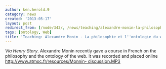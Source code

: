 ```yaml
---
author: ken.herold.9
category: news
created: '2013-05-17'
layout: post
redirect_from: [/node/343/, /news/teaching/alexandre-monin-la-philosophie-et-lontologie-du-web/]
tags: [ontology, Web]
title: 'Teaching: Alexandre Monin - La philosophie et l''ontologie du web'
---
```

_Via Henry Story_.  Alexandre Monin recently gave a course in French on the
philosophy and the ontology of the web. It was recorded and placed online
[http://www.atmoc.fr/resources/Monnin-
discussion.MP3](http://atmoc.fr/seances/)

